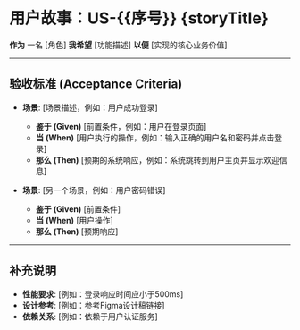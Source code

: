 # 用户故事：US-{{序号}} {storyTitle}

**作为** 一名 [角色]
**我希望** [功能描述]
**以便** [实现的核心业务价值]

---

## 验收标准 (Acceptance Criteria)
*   **场景**: [场景描述，例如：用户成功登录]
    *   **鉴于 (Given)** [前置条件，例如：用户在登录页面]
    *   **当 (When)** [用户执行的操作，例如：输入正确的用户名和密码并点击登录]
    *   **那么 (Then)** [预期的系统响应，例如：系统跳转到用户主页并显示欢迎信息]

*   **场景**: [另一个场景，例如：用户密码错误]
    *   **鉴于 (Given)** [前置条件]
    *   **当 (When)** [用户操作]
    *   **那么 (Then)** [预期响应]

---

## 补充说明
- **性能要求**: [例如：登录响应时间应小于500ms]
- **设计参考**: [例如：参考Figma设计稿链接]
- **依赖关系**: [例如：依赖于用户认证服务]